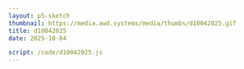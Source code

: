 ```yaml
---
layout: p5-sketch
thumbnail: https://media.awd.systems/media/thumbs/d10042025.gif
title: d10042025
date: 2025-10-04

script: /code/d10042025.js
---
```

